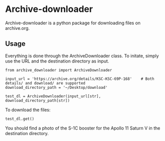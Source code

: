 # Archive-downloader

Archive-downloader is a python package for downloading files on archive.org.


## Usage

Everything is done through the ArchiveDownloader class.
To initate, simply use the URL and the destination directory as input.

```
from archive_downloader import ArchiveDownloader

input_url = 'https://archive.org/details/KSC-KSC-69P-168'    # Both details/ and download/ are supported
download_directory_path = '~/Desktop/download'

test_dl = ArchiveDownloader(input_url[str], download_directory_path[str])
```

To download the files:
```
test_dl.get()
```

You should find a photo of the S-1C booster for the Apollo 11 Saturn V in the destination directory.

<!--
## To-do

* Complete the test cases -->

